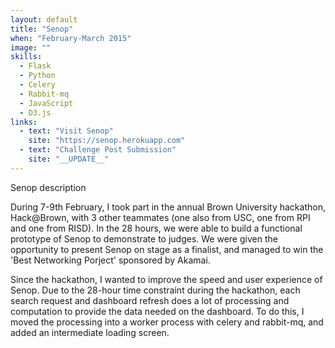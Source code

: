 ```yaml
---
layout: default
title: "Senop"
when: "February-March 2015"
image: ""
skills:
  - Flask
  - Python
  - Celery
  - Rabbit-mq
  - JavaScript
  - D3.js
links:
  - text: "Visit Senop"
    site: "https://senop.herokuapp.com"
  - text: "Challenge Post Submission"
    site: "__UPDATE__"
---
```


Senop description

During 7-9th February, I took part in the annual Brown University hackathon, Hack@Brown, with 3 other teammates (one also from USC, one from RPI and one from RISD). In the 28 hours, we were able to build a functional prototype of Senop to demonstrate to judges. We were given the opportunity to present Senop on stage as a finalist, and managed to win the 'Best Networking Porject' sponsored by Akamai. 

Since the hackathon, I wanted to improve the speed and user experience of Senop. Due to the 28-hour time constraint during the hackathon, each search request and dashboard refresh does a lot of processing and computation to provide the data needed on the dashboard. To do this, I moved the processing into a worker process with celery and rabbit-mq, and added an intermediate loading screen. 

